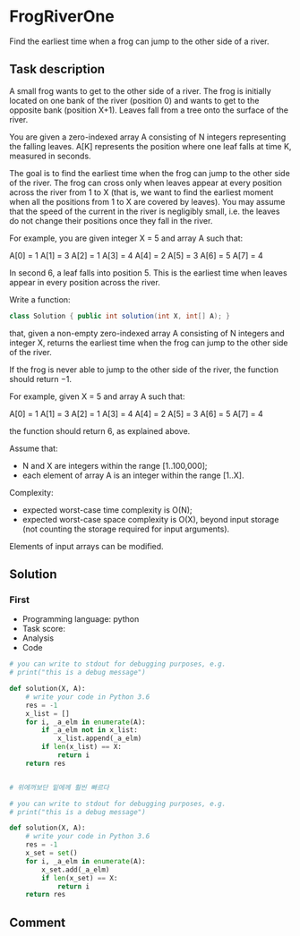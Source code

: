# FrogRiverOne

Find the earliest time when a frog can jump to the other side of a river.

## Task description

A small frog wants to get to the other side of a river. The frog is initially located on one bank of the river (position 0) and wants to get to the opposite bank (position X+1). Leaves fall from a tree onto the surface of the river.

You are given a zero-indexed array A consisting of N integers representing the falling leaves. A[K] represents the position where one leaf falls at time K, measured in seconds.

The goal is to find the earliest time when the frog can jump to the other side of the river. The frog can cross only when leaves appear at every position across the river from 1 to X (that is, we want to find the earliest moment when all the positions from 1 to X are covered by leaves). You may assume that the speed of the current in the river is negligibly small, i.e. the leaves do not change their positions once they fall in the river.

For example, you are given integer X = 5 and array A such that:

  A[0] = 1
  A[1] = 3
  A[2] = 1
  A[3] = 4
  A[4] = 2
  A[5] = 3
  A[6] = 5
  A[7] = 4

In second 6, a leaf falls into position 5. This is the earliest time when leaves appear in every position across the river.

Write a function:

```java
class Solution { public int solution(int X, int[] A); }
```

that, given a non-empty zero-indexed array A consisting of N integers and integer X, returns the earliest time when the frog can jump to the other side of the river.

If the frog is never able to jump to the other side of the river, the function should return −1.

For example, given X = 5 and array A such that:

  A[0] = 1
  A[1] = 3
  A[2] = 1
  A[3] = 4
  A[4] = 2
  A[5] = 3
  A[6] = 5
  A[7] = 4

the function should return 6, as explained above.

Assume that:

* N and X are integers within the range [1..100,000];
* each element of array A is an integer within the range [1..X].

Complexity:

* expected worst-case time complexity is O(N);
* expected worst-case space complexity is O(X), beyond input storage (not counting the storage required for input arguments).

Elements of input arrays can be modified.

## Solution

### First

* Programming language: python
* Task score:
* Analysis
* Code

```python
# you can write to stdout for debugging purposes, e.g.
# print("this is a debug message")

def solution(X, A):
    # write your code in Python 3.6
    res = -1
    x_list = []
    for i, _a_elm in enumerate(A):
        if _a_elm not in x_list:
            x_list.append(_a_elm)
        if len(x_list) == X:
            return i
    return res


# 위에꺼보단 밑에께 훨씬 빠르다

# you can write to stdout for debugging purposes, e.g.
# print("this is a debug message")

def solution(X, A):
    # write your code in Python 3.6
    res = -1
    x_set = set()
    for i, _a_elm in enumerate(A):
        x_set.add(_a_elm)
        if len(x_set) == X:
            return i
    return res
```


## Comment
